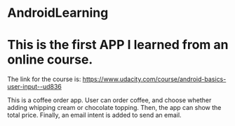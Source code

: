# AndroidLearning

# This is the first APP I learned from an online course.

The link for the course is: https://www.udacity.com/course/android-basics-user-input--ud836

This is a coffee order app. User can order coffee, and choose whether adding whipping cream or chocolate topping. Then, the app can show the total price. Finally, an email intent is added to send an email.
